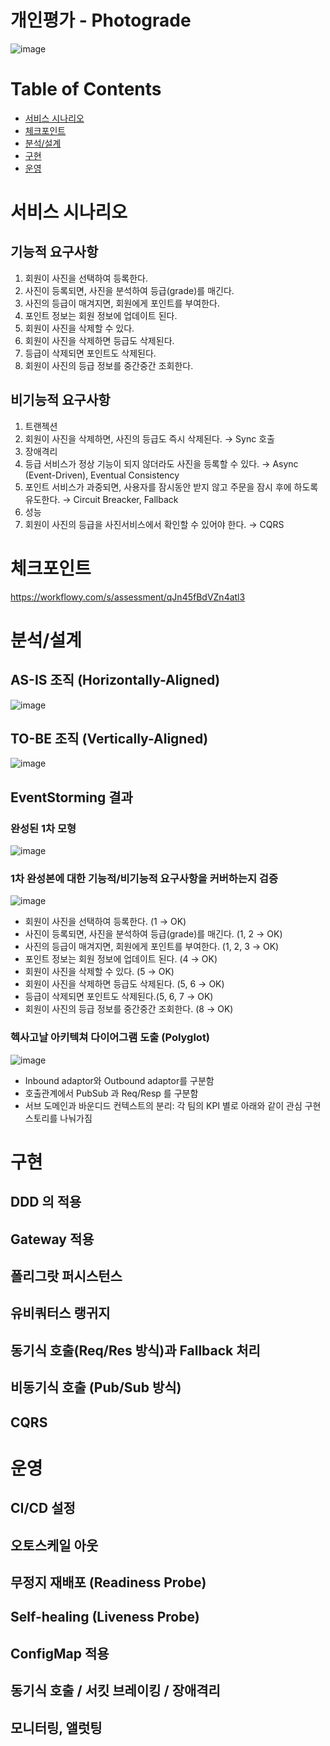 # 개인평가 - Photograde  
![image](https://user-images.githubusercontent.com/16534043/106819942-e0b8ed80-66bd-11eb-9d3e-4fccae46677e.png)

# Table of Contents
- [서비스 시나리오](#서비스-시나리오)
- [체크포인트](#체크포인트)
- [분석/설계](#분석/설계)
- [구현](#구현)
- [운영](#운영)

# 서비스 시나리오
## 기능적 요구사항
1. 회원이 사진을 선택하여 등록한다.
1. 사진이 등록되면, 사진을 분석하여 등급(grade)를 매긴다.
1. 사진의 등급이 매겨지면, 회원에게 포인트를 부여한다.
1. 포인트 정보는 회원 정보에 업데이트 된다.
1. 회원이 사진을 삭제할 수 있다.
1. 회원이 사진을 삭제하면 등급도 삭제된다.
1. 등급이 삭제되면 포인트도 삭제된다.
1. 회원이 사진의 등급 정보를 중간중간 조회한다.

## 비기능적 요구사항
1. 트랜젝션
  1. 회원이 사진을 삭제하면, 사진의 등급도 즉시 삭제된다. → Sync 호출
1. 장애격리
  1. 등급 서비스가 정상 기능이 되지 않더라도 사진을 등록할 수 있다. → Async (Event-Driven), Eventual Consistency
  1. 포인트 서비스가 과중되면, 사용자를 잠시동안 받지 않고 주문을 잠시 후에 하도록 유도한다. → Circuit Breacker, Fallback
1. 성능
  1. 회원이 사진의 등급을 사진서비스에서 확인할 수 있어야 한다. → CQRS

# 체크포인트
https://workflowy.com/s/assessment/qJn45fBdVZn4atl3

# 분석/설계
## AS-IS 조직 (Horizontally-Aligned)  
![image](https://user-images.githubusercontent.com/16534043/106823048-95a1d900-66c3-11eb-8ae7-36b9a256b8f7.png)

## TO-BE 조직 (Vertically-Aligned)  
![image](https://user-images.githubusercontent.com/16534043/106823088-a6524f00-66c3-11eb-936c-96465b835b51.png)

## EventStorming 결과
### 완성된 1차 모형  
![image](https://user-images.githubusercontent.com/16534043/106823133-bc600f80-66c3-11eb-803e-28d474edebd6.png)

### 1차 완성본에 대한 기능적/비기능적 요구사항을 커버하는지 검증  
![image](https://user-images.githubusercontent.com/16534043/106825604-95f0a300-66c8-11eb-8c98-c0e7c89d09bb.png)
- 회원이 사진을 선택하여 등록한다. (1 → OK)
- 사진이 등록되면, 사진을 분석하여 등급(grade)를 매긴다. (1, 2 → OK)
- 사진의 등급이 매겨지면, 회원에게 포인트를 부여한다. (1, 2, 3 → OK)
- 포인트 정보는 회원 정보에 업데이트 된다. (4 → OK)
- 회원이 사진을 삭제할 수 있다. (5 → OK)
- 회원이 사진을 삭제하면 등급도 삭제된다. (5, 6 → OK)
- 등급이 삭제되면 포인트도 삭제된다.(5, 6, 7 → OK)
- 회원이 사진의 등급 정보를 중간중간 조회한다. (8 → OK)

### 헥사고날 아키텍쳐 다이어그램 도출 (Polyglot)   
![image](https://user-images.githubusercontent.com/16534043/106826803-fed91a80-66ca-11eb-963b-4787bc39c271.png)
- Inbound adaptor와 Outbound adaptor를 구분함
- 호출관계에서 PubSub 과 Req/Resp 를 구분함
- 서브 도메인과 바운디드 컨텍스트의 분리:  각 팀의 KPI 별로 아래와 같이 관심 구현 스토리를 나눠가짐

# 구현
## DDD 의 적용
## Gateway 적용
## 폴리그랏 퍼시스턴스
## 유비쿼터스 랭귀지
## 동기식 호출(Req/Res 방식)과 Fallback 처리
## 비동기식 호출 (Pub/Sub 방식)
## CQRS

# 운영
## CI/CD 설정
## 오토스케일 아웃
## 무정지 재배포 (Readiness Probe)
## Self-healing (Liveness Probe)
## ConfigMap 적용
## 동기식 호출 / 서킷 브레이킹 / 장애격리
## 모니터링, 앨럿팅


